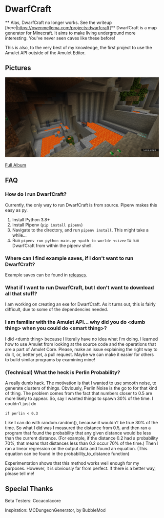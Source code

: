 # DwarfCraft

** Alas, DwarfCraft no longer works. See the writeup [here|https://owenmellema.com/projects:dwarfcraft]**
DwarfCraft is a map generator for Minecraft. It aims to make living underground more interesting. You've never seen caves like these before!

This is also, to the very best of my knowledge, the first project to use the Amulet API outside of the Amulet Editor.

## Pictures

![Cave 1](media/2020-04-29_12.34.31.png)

[Full Album](https://imgur.com/a/o8WgLtD)

## FAQ

### How do I run DwarfCraft?

Currently, the only way to run DwarfCraft is from source. Pipenv makes this easy as py.

1. Install Python 3.8+
2. Install Pipenv (`pip install pipenv`)
3. Navigate to the directory, and run `pipenv install`. This might take a while...
4. Run `pipenv run python main.py <path to world> <size>` to run DwarfCraft from within the pipenv shell.

### Where can I find example saves, if I don't want to run DwarfCraft?

Example saves can be found in [releases](https://github.com/architectdrone/DwarfCraft/releases).

### What if I want to run DwarfCraft, but I don't want to download all that stuff?

I am working on creating an exe for DwarfCraft. As it turns out, this is fairly difficult, due to some of the dependencies needed.

### I am familiar with the Amulet API... why did you do <dumb thing\> when you could do <smart thing\>?

I did <dumb thing\> because I literally have no idea what I'm doing. I learned how to use Amulet from looking at the source code and the operations that are a part of Amulet Core. Please, make an issue explaining the right way to do it, or, better yet, a pull request. Maybe we can make it easier for others to build similar programs by examining mine!

### (Technical) What the heck is Perlin Probability?

A really dumb hack. The motivation is that I wanted to use smooth noise, to generate clusters of things. Obviously, Perlin Noise is the go to for that kind of thing. The problem comes from the fact that numbers closer to 0.5 are more likely to appear. So, say I wanted things to spawn 30% of the time. I couldn't just do 

`if perlin < 0.3`

Like I can do with random.random(), because it wouldn't be true 30% of the time. So what I did was I measured the distance from 0.5, and then ran a program that found the probability that any given distance would be less than the current distance. (For example, if the distance 0.2 had a probability 70%, that means that distances less than 0.2 occur 70% of the time.) Then I ran a linear regression on the output data and found an equation. (This equation can be found in the probability_to_distance function)

Experimentation shows that this method works well enough for my purposes. However, it is obviously far from perfect. If there is a better way, please tell me!

## Special Thanks

Beta Testers: Cocacolacore

Inspiration: MCDungeonGenerator, by BubbleMod
